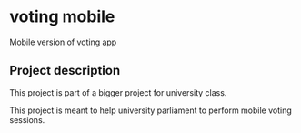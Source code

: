 # voting  mobile

Mobile version of voting app

## Project description

This project is part of a bigger project for university class.

This project is meant to help university parliament to perform mobile voting sessions.
